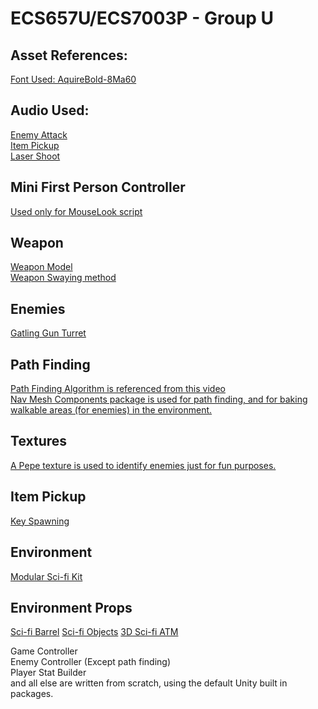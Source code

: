 # ECS657U/ECS7003P - Group U

## Asset References: 
[Font Used: AquireBold-8Ma60](https://fontsme.com/aquire.font)

## Audio Used: 
[Enemy Attack](https://www.soundboard.com/sb/sound/897791)  
[Item Pickup](http://freesoundeffect.net/sound/pickup-generic-pickup-sfx-collection-item-2-sound-effect)  
[Laser Shoot](https://freesound.org/people/MusicLegends/sounds/344310/)  

## Mini First Person Controller 
[Used only for MouseLook script](https://assetstore.unity.com/packages/tools/input-management/mini-first-person-controller-174710)

## Weapon 
[Weapon Model](https://assetstore.unity.com/packages/3d/props/guns/sci-fi-futuristic-hand-gun-90249)  
[Weapon Swaying method](https://www.youtube.com/watch?v=6hyQ2rPkMDY&t=125s)  

## Enemies
[Gatling Gun Turret](https://assetstore.unity.com/packages/3d/environments/sci-fi/sci-fi-barrel-175837)


## Path Finding
[Path Finding Algorithm is referenced from this video](https://www.youtube.com/watch?v=UjkSFoLxesw)  
[Nav Mesh Components package is used for path finding, and for baking walkable areas (for enemies) in the environment.](https://github.com/Unity-Technologies/NavMeshComponents)

## Textures
[A Pepe texture is used to identify enemies just for fun purposes.](https://www.hiclipart.com/free-transparent-background-png-clipart-xzzdi)

## Item Pickup
[Key Spawning](https://www.youtube.com/watch?v=IXDvl8aTM_M)

## Environment
[Modular Sci-fi Kit](https://assetstore.unity.com/packages/3d/environments/3d-free-modular-kit-85732)

## Environment Props
[Sci-fi Barrel](https://assetstore.unity.com/packages/3d/environments/sci-fi/sci-fi-barrel-175837)
[Sci-fi Objects](https://assetstore.unity.com/packages/3d/environments/sci-fi/sci-fi-objects-pack-1-170478)
[3D Sci-fi ATM](https://assetstore.unity.com/packages/3d/environments/sci-fi/atm-95057)

Game Controller  
Enemy Controller (Except path finding)  
Player Stat Builder  
and all else are written from scratch, using the default Unity built in packages.  




